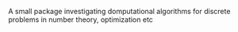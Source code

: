 A small package investigating domputational algorithms for discrete problems in number theory, optimization etc
